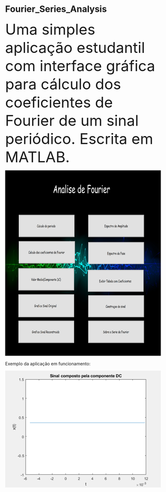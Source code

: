 # Fourier_Series_Analysis

<font size="115">Uma simples aplicação estudantil com interface gráfica para cálculo dos coeficientes de Fourier de um sinal periódico.
Escrita em MATLAB.</font>
  
  
  
<p align="center"> <img src="https://github.com/CAMonteiroFH/fourier_series_analysis/blob/main/images/ui.png" width="800" height="600" class="center"/></p>



Exemplo da aplicação em funcionamento:


<p align="center"> <img src="https://github.com/CAMonteiroFH/fourier_series_analysis/blob/main/images/example.gif"/></p>





